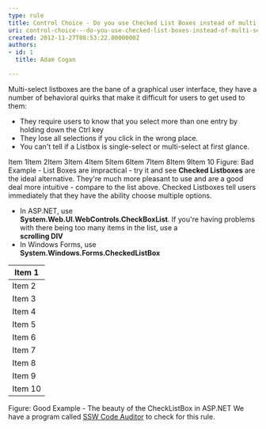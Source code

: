 ```yaml
---
type: rule
title: Control Choice - Do you use Checked List Boxes instead of multi-select List Boxes?
uri: control-choice---do-you-use-checked-list-boxes-instead-of-multi-select-list-boxes
created: 2012-11-27T08:53:22.0000000Z
authors:
- id: 1
  title: Adam Cogan

---
```


Multi-select listboxes are the bane of a graphical user interface, they have a number of behavioral quirks that make it difficult for users to get used to them:


- They require users to know that you select more than one entry by holding down the Ctrl key
- They lose all selections if you click in the wrong place.
- You can't tell if a Listbox is single-select or multi-select at first glance.

Item 1Item 2Item 3Item 4Item 5Item 6Item 7Item 8Item 9Item 10 Figure: Bad Example - List Boxes are impractical - try it and see
**Checked Listboxes** are the ideal alternative. They're much more pleasant to use and are a good deal more intuitive - compare to the list above. Checked Listboxes tell users immediately that they have the ability choose multiple options.

- In ASP.NET, use <br>      **System.Web.UI.WebControls.CheckBoxList**. If you're having problems with there being too many items in the list, use a <br>      **scrolling DIV**
- In Windows Forms, use <br>      **System.Windows.Forms.CheckedListBox**



| Item 1 |
| --- |
| Item 2 |
| Item 3 |
| Item 4 |
| Item 5 |
| Item 6 |
| Item 7 |
| Item 8 |
| Item 9 |
| Item 10 |

Figure: Good Example - The beauty of the CheckListBox in ASP.NET
We have a program called  [SSW Code Auditor](https&#58;//www.ssw.com.au/ssw/codeauditor/) to check for this rule.​​​
